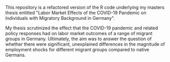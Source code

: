This repository is a refactored version of the R code underlying my masters thesis entitled "Labor Market Effects of the COVID-19 Pandemic on Individuals with Migratory Background in Germany".

My thesis scrutinized the effect that the COVID-19 pandemic and related policy responses had on labor market outcomes of a range of migrant groups in Germany. Ultimately, the aim was to answer the question of whether there were significant, unexplained differences in the magnitude of employment shocks for different migrant groups compared to native Germans.
